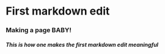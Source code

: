 # First markdown edit
### Making a page BABY!
##### This is how one makes the first markdown edit meaningful

